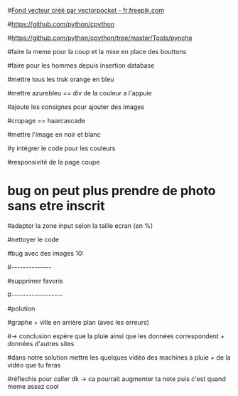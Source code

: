 
#<a href="https://fr.freepik.com/photos-vecteurs-libre/fond">Fond vecteur créé par vectorpocket - fr.freepik.com</a>

#https://github.com/python/cpython

#https://github.com/python/cpython/tree/master/Tools/pynche


#faire la meme pour la coup et la mise en place des bouttons

#faire pour les hommes depuis insertion database 

#mettre tous les truk orange en bleu

#mettre azurebleu == div de la couleur a l'appuie

#ajoute les consignes pour ajouter des images

#cropage == haarcascade

#mettre l'image en noir et blanc

#y intégrer le code pour les couleurs

#responsivité de la page coupe

# bug on peut plus prendre de photo sans etre inscrit

#adapter la zone input selon la taille ecran (en %)

#nettoyer le code

#bug avec des images 10: 







#--------------



#supprimer favoris



#------------------
























#polution


#graphe + ville en arrière plan (avec les erreurs) 

 #-> conclusion espère que la pluie ainsi que les données correspondent + données d'autres sites
  
#dans notre solution mettre les quelques vidéo des machines à pluie + de la vidéo que tu feras


#réflechis pour caller dk -> ca pourrait augmenter ta note puis c'est quand meme assez cool
